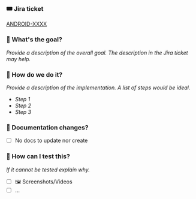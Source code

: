 ### :tickets: Jira ticket
[ANDROID-XXXX](https://jira.tid.es/browse/ANDROID-XXXX)

### :goal_net: What's the goal?
_Provide a description of the overall goal. The description in the Jira ticket may help._

### :construction: How do we do it?
_Provide a description of the implementation. A list of steps would be ideal._
* _Step 1_
* _Step 2_
* _Step 3_

### :blue_book: Documentation changes?
- [ ] No docs to update nor create

### :test_tube: How can I test this?
_If it cannot be tested explain why._
- [ ] 🖼️ Screenshots/Videos
- [ ] ...